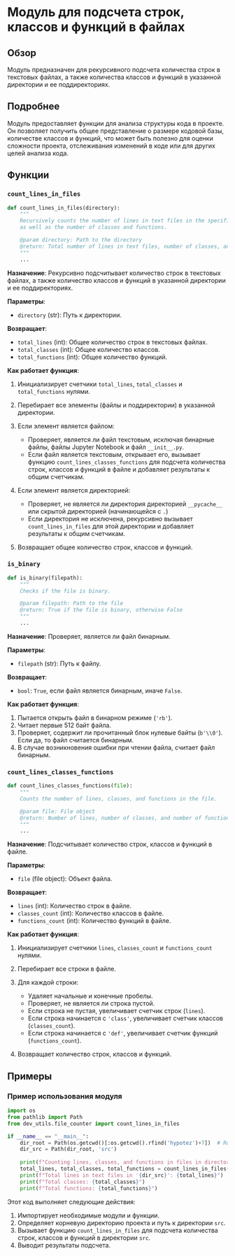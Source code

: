 # Модуль для подсчета строк, классов и функций в файлах

## Обзор

Модуль предназначен для рекурсивного подсчета количества строк в текстовых файлах, а также количества классов и функций в указанной директории и ее поддиректориях.

## Подробнее

Модуль предоставляет функции для анализа структуры кода в проекте. Он позволяет получить общее представление о размере кодовой базы, количестве классов и функций, что может быть полезно для оценки сложности проекта, отслеживания изменений в коде или для других целей анализа кода.

## Функции

### `count_lines_in_files`

```python
def count_lines_in_files(directory):
    """
    Recursively counts the number of lines in text files in the specified directory and its subdirectories,
    as well as the number of classes and functions.

    @param directory: Path to the directory
    @return: Total number of lines in text files, number of classes, and number of functions
    """
    ...
```

**Назначение**:
Рекурсивно подсчитывает количество строк в текстовых файлах, а также количество классов и функций в указанной директории и ее поддиректориях.

**Параметры**:

-   `directory` (str): Путь к директории.

**Возвращает**:

-   `total_lines` (int): Общее количество строк в текстовых файлах.
-   `total_classes` (int): Общее количество классов.
-   `total_functions` (int): Общее количество функций.

**Как работает функция**:

1.  Инициализирует счетчики `total_lines`, `total_classes` и `total_functions` нулями.
2.  Перебирает все элементы (файлы и поддиректории) в указанной директории.
3.  Если элемент является файлом:

    *   Проверяет, является ли файл текстовым, исключая бинарные файлы, файлы Jupyter Notebook и файл `__init__.py`.
    *   Если файл является текстовым, открывает его, вызывает функцию `count_lines_classes_functions` для подсчета количества строк, классов и функций в файле и добавляет результаты к общим счетчикам.
4.  Если элемент является директорией:

    *   Проверяет, не является ли директория директорией `__pycache__` или скрытой директорией (начинающейся с `.`)
    *   Если директория не исключена, рекурсивно вызывает `count_lines_in_files` для этой директории и добавляет результаты к общим счетчикам.
5.  Возвращает общее количество строк, классов и функций.

### `is_binary`

```python
def is_binary(filepath):
    """
    Checks if the file is binary.

    @param filepath: Path to the file
    @return: True if the file is binary, otherwise False
    """
    ...
```

**Назначение**:
Проверяет, является ли файл бинарным.

**Параметры**:

-   `filepath` (str): Путь к файлу.

**Возвращает**:

-   `bool`: `True`, если файл является бинарным, иначе `False`.

**Как работает функция**:

1.  Пытается открыть файл в бинарном режиме (`'rb'`).
2.  Читает первые 512 байт файла.
3.  Проверяет, содержит ли прочитанный блок нулевые байты (`b'\\0'`). Если да, то файл считается бинарным.
4.  В случае возникновения ошибки при чтении файла, считает файл бинарным.

### `count_lines_classes_functions`

```python
def count_lines_classes_functions(file):
    """
    Counts the number of lines, classes, and functions in the file.

    @param file: File object
    @return: Number of lines, number of classes, and number of functions
    """
    ...
```

**Назначение**:
Подсчитывает количество строк, классов и функций в файле.

**Параметры**:

-   `file` (file object): Объект файла.

**Возвращает**:

-   `lines` (int): Количество строк в файле.
-   `classes_count` (int): Количество классов в файле.
-   `functions_count` (int): Количество функций в файле.

**Как работает функция**:

1.  Инициализирует счетчики `lines`, `classes_count` и `functions_count` нулями.
2.  Перебирает все строки в файле.
3.  Для каждой строки:

    *   Удаляет начальные и конечные пробелы.
    *   Проверяет, не является ли строка пустой.
    *   Если строка не пустая, увеличивает счетчик строк (`lines`).
    *   Если строка начинается с `'class'`, увеличивает счетчик классов (`classes_count`).
    *   Если строка начинается с `'def'`, увеличивает счетчик функций (`functions_count`).
4.  Возвращает количество строк, классов и функций.

## Примеры

### Пример использования модуля

```python
import os
from pathlib import Path
from dev_utils.file_counter import count_lines_in_files

if __name__ == "__main__":
    dir_root = Path(os.getcwd()[:os.getcwd().rfind('hypotez')+7])  # Root directory of the project
    dir_src = Path(dir_root, 'src')
    
    print(f"Counting lines, classes, and functions in files in directory: {dir_src}")
    total_lines, total_classes, total_functions = count_lines_in_files(dir_src)
    print(f"Total lines in text files in '{dir_src}': {total_lines}")
    print(f"Total classes: {total_classes}")
    print(f"Total functions: {total_functions}")
```

Этот код выполняет следующие действия:

1.  Импортирует необходимые модули и функции.
2.  Определяет корневую директорию проекта и путь к директории `src`.
3.  Вызывает функцию `count_lines_in_files` для подсчета количества строк, классов и функций в директории `src`.
4.  Выводит результаты подсчета.